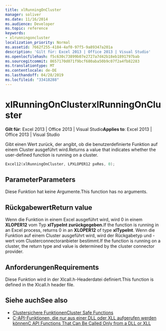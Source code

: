 ```yaml
---
title: xlRunningOnCluster
manager: soliver
ms.date: 11/16/2014
ms.audience: Developer
ms.topic: reference
keywords:
- xlrunningoncluster
localization_priority: Normal
ms.assetid: 7662f255-4184-4af0-97f5-9a89347a201a
description: 'Gilt für: Excel 2013 | Office 2013 | Visual Studio'
ms.openlocfilehash: f5c630c73899b07e2727a7d42b18eb1891797bab
ms.sourcegitcommit: 8657170d071f9bcf680aba50b9c07f2a4fb82283
ms.translationtype: MT
ms.contentlocale: de-DE
ms.lasthandoff: 04/28/2019
ms.locfileid: "33418288"
---
```

# <a name="xlrunningoncluster"></a><span data-ttu-id="6fe43-104">xlRunningOnCluster</span><span class="sxs-lookup"><span data-stu-id="6fe43-104">xlRunningOnCluster</span></span>

<span data-ttu-id="6fe43-105">**Gilt für**: Excel 2013 | Office 2013 | Visual Studio</span><span class="sxs-lookup"><span data-stu-id="6fe43-105">**Applies to**: Excel 2013 | Office 2013 | Visual Studio</span></span> 
  
<span data-ttu-id="6fe43-106">Gibt einen Wert zurück, der angibt, ob die benutzerdefinierte Funktion auf einem Cluster ausgeführt wird.</span><span class="sxs-lookup"><span data-stu-id="6fe43-106">Returns a value that indicates whether the user-defined function is running on a cluster.</span></span> 
  
```cpp
Excel12(xlRunningOnCluster, LPXLOPER12 pxRes, 0);
```

## <a name="parameters"></a><span data-ttu-id="6fe43-107">Parameter</span><span class="sxs-lookup"><span data-stu-id="6fe43-107">Parameters</span></span>

<span data-ttu-id="6fe43-108">Diese Funktion hat keine Argumente.</span><span class="sxs-lookup"><span data-stu-id="6fe43-108">This function has no arguments.</span></span>
  
## <a name="return-value"></a><span data-ttu-id="6fe43-109">Rückgabewert</span><span class="sxs-lookup"><span data-stu-id="6fe43-109">Return value</span></span>

<span data-ttu-id="6fe43-110">Wenn die Funktion in einem Excel ausgeführt wird, wird 0 in einem **XLOPER12** vom Typ **xlTypeInt zurückgegeben.**</span><span class="sxs-lookup"><span data-stu-id="6fe43-110">If the function is running in an Excel process, returns 0 in an **XLOPER12** of type **xlTypeInt**.</span></span> <span data-ttu-id="6fe43-111">Wenn die Funktion auf einem Cluster ausgeführt wird, wird der Rückgabetyp und -wert vom Clusterconnectoranbieter bestimmt.</span><span class="sxs-lookup"><span data-stu-id="6fe43-111">If the function is running on a cluster, the return type and value is determined by the cluster connector provider.</span></span>
  
## <a name="requirements"></a><span data-ttu-id="6fe43-112">Anforderungen</span><span class="sxs-lookup"><span data-stu-id="6fe43-112">Requirements</span></span>

<span data-ttu-id="6fe43-113">Diese Funktion wird in der Xlcall.h-Headerdatei definiert.</span><span class="sxs-lookup"><span data-stu-id="6fe43-113">This function is defined in the Xlcall.h header file.</span></span>
  
## <a name="see-also"></a><span data-ttu-id="6fe43-114">Siehe auch</span><span class="sxs-lookup"><span data-stu-id="6fe43-114">See also</span></span>

- [<span data-ttu-id="6fe43-115">Clustersichere Funktionen</span><span class="sxs-lookup"><span data-stu-id="6fe43-115">Cluster Safe Functions</span></span>](cluster-safe-functions.md)
- [<span data-ttu-id="6fe43-116">C-API-Funktionen, die nur aus einer DLL oder XLL aufgerufen werden können</span><span class="sxs-lookup"><span data-stu-id="6fe43-116">C API Functions That Can Be Called Only from a DLL or XLL</span></span>](c-api-functions-that-can-be-called-only-from-a-dll-or-xll.md)

